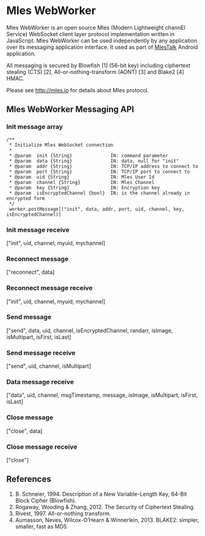 # Mles WebWorker

Mles WebWorker is an open source Mles (Modern Lightweight channEl Service) WebSocket client layer protocol implementation written in JavaScript. Mles WebWorker can be used independently by any application over its messaging application interface. It used as part of [MlesTalk](http://mles.io/app) Android application.

All messaging is secured by Blowfish [1] (56-bit key) including ciphertext stealing (CTS) [2], All-or-nothing-transform (AONT) [3] and Blake2 [4] HMAC.

Please see http://mles.io for details about Mles protocol.

## Mles WebWorker Messaging API

### Init message array
```
/**
 * Initialize Mles WebSocket connection
 *
 * @param  init {String}              IN: command parameter
 * @param  data {String}              IN: data, null for "init"
 * @param  addr {String}              IN: TCP/IP address to connect to
 * @param  port {String}              IN: TCP/IP port to connect to
 * @param  uid {String}               IN: Mles User Id
 * @param  channel {String}           IN: Mles Channel
 * @param  key {String}               IN: Encryption key
 * @param  isEncryptedChannel {bool}  IN: is the channel already in encrypted form
 */
 worker.postMessage[("init", data, addr, port, uid, channel, key, isEncryptedChannel)]
```
### Init message receive
 \["init", uid, channel, myuid, mychannel\]

### Reconnect message
 \["reconnect"\, data\]
 
 ### Reconnect message receive
 \["init", uid, channel, myuid, mychannel\]
 
### Send message
 \["send", data, uid, channel,  isEncryptedChannel, randarr, isImage, isMultipart, isFirst, isLast\]
 
### Send message receive
 \["send", uid, channel,  isMultipart\]
 
### Data message receive
 \["data", uid, channel, msgTimestamp, message, isImage, isMultipart, isFirst, isLast\]
 
### Close message
  \["close", data\]

### Close message receive
  \["close"\]




## References

  1. B. Schneier, 1994. Description of a New Variable-Length Key, 64-Bit Block Cipher (Blowfish).
  2. Rogaway, Wooding & Zhang, 2012. The Security of Ciphertext Stealing.
  3. Rivest, 1997. All-or-nothing transform.
  4. Aumasson, Neves, Wilcox-O’Hearn & Winnerlein, 2013. BLAKE2: simpler, smaller, fast as MD5.
